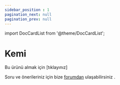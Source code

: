 ```yaml
---
sidebar_position : 1
pagination_next: null
pagination_prev: null
---
```


import DocCardList from '@theme/DocCardList';


# Kemi

Bu ürünü almak için [tıklayınız]


Soru ve önerileriniz için bize [forumdan](https://forum.degzrobotics.com/)    ulaşabilirsiniz . 
<DocCardList />
